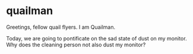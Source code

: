 # quailman
Greetings, fellow quail flyers. I am Quailman.

Today, we are going to pontificate on the sad state of dust on my monitor. Why does the cleaning person not also dust my monitor?
